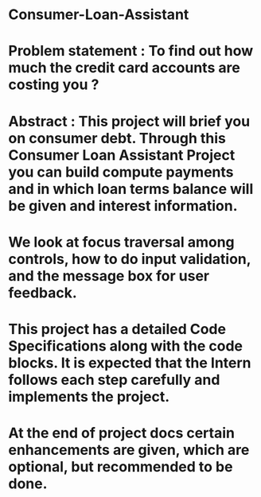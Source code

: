 # Consumer-Loan-Assistant
# Problem statement : To find out how much the credit card accounts are costing you ?
# Abstract : This project will brief you on consumer debt. Through this Consumer Loan Assistant Project you can build compute payments and in which loan terms balance will be given and interest information.
# We look at focus traversal among controls, how to do input validation, and the message box for user feedback.

# This project has a detailed Code Specifications along with the code blocks. It is expected that the Intern follows each step carefully and implements the project.
# At the end of project docs certain enhancements are given, which are optional, but recommended to be done.

